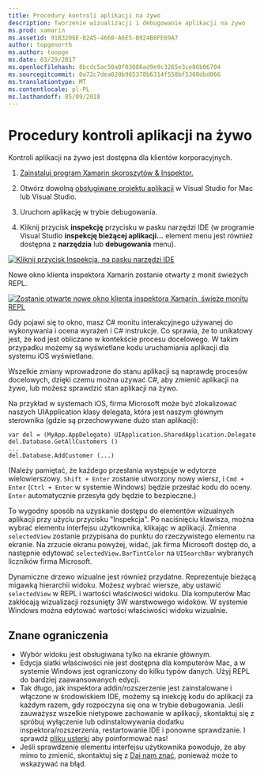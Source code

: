 ```yaml
---
title: Procedury kontroli aplikacji na żywo
description: Tworzenie wizualizacji i debugowanie aplikacji na żywo
ms.prod: xamarin
ms.assetid: 91B3206E-B2A5-4660-A6E5-B924B8FE69A7
author: topgenorth
ms.author: toopge
ms.date: 03/29/2017
ms.openlocfilehash: 8bcdc5ac50a0f03086ad9e9c3265e3ce86b06704
ms.sourcegitcommit: 0a72c7dea020b965378b6314f558bf5360dbd066
ms.translationtype: MT
ms.contentlocale: pl-PL
ms.lasthandoff: 05/09/2018
---
```

# <a name="inspecting-live-applications"></a>Procedury kontroli aplikacji na żywo

Kontroli aplikacji na żywo jest dostępna dla klientów korporacyjnych.


1. [Zainstaluj program Xamarin skoroszytów & Inspektor.](~/tools/inspector/install.md)

1. Otwórz dowolną [obsługiwane projektu aplikacji](~/tools/inspector/install.md#supported-platforms) w Visual Studio for Mac lub Visual Studio.
1. Uruchom aplikację w trybie debugowania.
1. Kliknij przycisk **inspekcję** przycisku w pasku narzędzi IDE (w programie Visual Studio **inspekcję bieżącej aplikacji...**  element menu jest również dostępna z **narzędzia** lub **debugowania** menu).



[![](inspect-images/mac-heres-the-button.png "Kliknij przycisk Inspekcja, na pasku narzędzi IDE")](inspect-images/mac-heres-the-button.png#lightbox)

Nowe okno klienta inspektora Xamarin zostanie otwarty z monit świeżych REPL.

[![](inspect-images/inspector-0.7.0-map-inspect-small.png "Zostanie otwarte nowe okno klienta inspektora Xamarin, świeże monitu REPL")](inspect-images/inspector-0.7.0-map-inspect.png#lightbox)

Gdy pojawi się to okno, masz C# monitu interakcyjnego używanej do wykonywania i ocena wyrażeń i C# instrukcje. Co sprawia, że to unikatowy jest, że kod jest obliczane w kontekście procesu docelowego. W takim przypadku możemy są wyświetlane kodu uruchamiania aplikacji dla systemu iOS wyświetlane.

Wszelkie zmiany wprowadzone do stanu aplikacji są naprawdę procesów docelowych, dzięki czemu można używać C#, aby zmienić aplikacji na żywo, lub możesz sprawdzić stan aplikacji na żywo.

Na przykład w systemach iOS, firma Microsoft może być zlokalizować naszych UIApplication klasy delegata, która jest naszym głównym sterownika (gdzie są przechowywane dużo stan aplikacji):

    var del = (MyApp.AppDelegate) UIApplication.SharedApplication.Delegate
    del.Database.GetAllCustomers ()
    ...
    del.Database.AddCustomer (...)

(Należy pamiętać, że każdego przesłania występuje w edytorze wielowierszowy. `Shift + Enter` zostanie utworzony nowy wiersz, i `Cmd + Enter` (`Ctrl + Enter` w systemie Windows) będzie przesłać kodu do oceny. `Enter` automatycznie przesyła gdy będzie to bezpieczne.)

To wygodny sposób na uzyskanie dostępu do elementów wizualnych aplikacji przy użyciu przycisku "Inspekcja". Po naciśnięciu klawisza, można wybrać elementu interfejsu użytkownika, klikając w aplikacji. Zmienna `selectedView` zostanie przypisana do punktu do rzeczywistego elementu na ekranie. Na zrzucie ekranu powyżej, widać, jak firma Microsoft dostęp do, a następnie edytować `selectedView.BarTintColor` na `UISearchBar` wybranych liczników firma Microsoft.

Dynamiczne drzewo wizualne jest również przydatne. Reprezentuje bieżącą migawką hierarchii widoku. Możesz wybrać wiersze, aby ustawić `selectedView` w REPL i wartości właściwości widoku. Dla komputerów Mac zakłócają wizualizacji rozsunięty 3W warstwowego widoków. W systemie Windows można edytować wartości właściwości widoku wizualnie.

## <a name="known-limitations"></a>Znane ograniczenia

 - Wybór widoku jest obsługiwana tylko na ekranie głównym.
 - Edycja siatki właściwości nie jest dostępna dla komputerów Mac, a w systemie Windows jest ograniczony do kilku typów danych. Użyj REPL do bardziej zaawansowanych edycji.
 - Tak długo, jak inspektora addin/rozszerzenie jest zainstalowane i włączone w środowiskiem IDE, możemy są iniekcję kodu do aplikacji za każdym razem, gdy rozpoczyna się ona w trybie debugowania. Jeśli zauważysz wszelkie nietypowe zachowanie w aplikacji, skontaktuj się z spróbuj wyłączenie lub odinstalowywania dodatku inspektora/rozszerzenia, restartowanie IDE i ponowne sprawdzanie. I sprawdź [pliku usterki](~/tools/inspector/install.md#reporting-bugs) aby poinformować nas!
 - Jeśli sprawdzenie elementu interfejsu użytkownika powoduje, że aby mimo to zmienić, skontaktuj się z [Daj nam znać](~/tools/inspector/install.md#reporting-bugs), ponieważ może to wskazywać na błąd.

